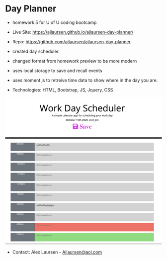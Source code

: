 # Day Planner

* homework 5 for U of U coding bootcamp

* Live Site: https://ajlaursen.github.io/ajlaursen-day-planner/

* Repo: https://github.com/ajlaursen/ajlaursen-day-planner

* created day scheduler.

* changed format from homework preview to be more modern

* uses local storage to save and recall events

* uses moment.js to retreive time data to show where in the day you are. 

* Technologies: HTML, Bootstrap, JS, Jquery, CSS

![screenshot](Assets/img/screenshot.png)

* Contact: Alex Laursen - Ajlaursen@aol.com
